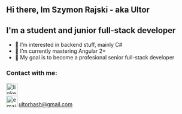 ## Hi there, Im Szymon Rajski - aka Ultor
## I'm a student and junior full-stack developer
- 👀 I’m interested in backend stuff, mainly C#
- 🌱 I’m currently mastering Angular 2+
- 🥅 My goal is to become a profesional senior full-stack developer

### Contact with me:
[<img align="left" alt="linkedin" width="30px" src="https://www.svgrepo.com/show/57068/linkedin.svg" />][linkedin]
<br />
<br />
[<img align="left" alt="email" width="30px" src="https://www.svgrepo.com/show/56752/email.svg" />][email] <div style="display: inline">ultorhash@gmail.com</div>

[linkedin]: https://www.linkedin.com/in/szymon-rajski-73177a21a/
[email]: https://mail.google.com/
